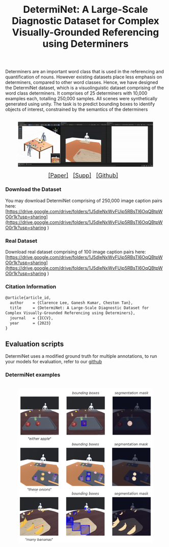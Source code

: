 
<p align="center" style="font-size:30px; font-weight:bold"> 
DetermiNet: A Large-Scale Diagnostic Dataset for Complex Visually-Grounded Referencing using Determiners
</p>

<br> 

Determiners are an important word class that is used in the referencing and quantification of nouns. However existing datasets place less emphasis on determiners, compared to other word classes. Hence, we have designed the DetermiNet dataset, which is a visuolinguistic dataset comprising of the word class determiners. It comprises of 25 determiners with 10,000 examples each, totalling 250,000 samples. All scenes were synthetically generated using unity. The task is to predict bounding boxes to identify objects of interest, constrained by the semantics of the determiners   

<div align="center">
  <figure>
    <br>
    <img src="./assets/generate_scene.gif" width=1000px/>
  </figure>
</div>

<div align="center" style="font-size:18px; display:flex; justify-content: center">
<a href="test" style="margin-right:15px; margin-left:-15px">[Paper]</a>
<a href="test" style="margin-right:15px">[Supp]</a>
<a href="https://github.com/clarence-lee-sheng/DetermiNet">[Github]</a>
</div>


### Download the Dataset 
You may download DetermiNet comprising of 250,000 image caption pairs here: 
[https://drive.google.com/drive/folders/1J5dleNxWvFUip5RBsTl6OqQBtpWO0r1k?usp=sharing](https://drive.google.com/drive/folders/1J5dleNxWvFUip5RBsTl6OqQBtpWO0r1k?usp=sharing )

### Real Dataset 
Download real dataset comprising of 100 image caption pairs here: [https://drive.google.com/drive/folders/1J5dleNxWvFUip5RBsTl6OqQBtpWO0r1k?usp=sharing](https://drive.google.com/drive/folders/1J5dleNxWvFUip5RBsTl6OqQBtpWO0r1k?usp=sharing )


### Citation Information
```
@article{article_id,
  author    = {Clarence Lee, Ganesh Kumar, Cheston Tan},
  title     = {DetermiNet: A Large-Scale Diagnostic Dataset for Complex Visually-Grounded Referencing using Determiners},
  journal   = {ICCV},
  year      = {2023}
}
```

## Evaluation scripts 
DetermiNet uses a modified ground truth for multiple annotations, to run your models for evaluation, refer to our [github](https://github.com/clarence-lee-sheng/DetermiNet)


### DetermiNet examples

<div align="center">
  <figure>
    <br>
    <img src="./assets/cover.png" width=530px/>
  </figure>
</div>




<!-- If the dataset has a [DOI](https://www.doi.org/), please provide it here. -->